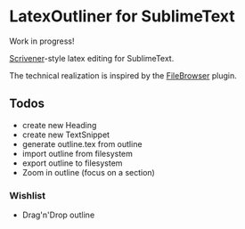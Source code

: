 # LatexOutliner for SublimeText

Work in progress!

[Scrivener][scr]-style latex editing for SublimeText.

The technical realization is inspired by the [FileBrowser][fb] plugin.

[scr]: https://www.literatureandlatte.com/scrivener.php
[fb]: https://github.com/aziz/SublimeFileBrowser

## Todos
- create new Heading
- create new TextSnippet
- generate outline.tex from outline
- import outline from filesystem
- export outline to filesystem
- Zoom in outline (focus on a section)

### Wishlist
- Drag'n'Drop outline
